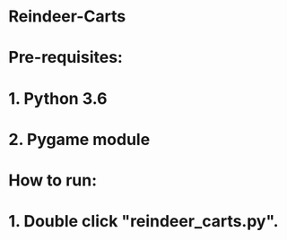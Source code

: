 # Reindeer-Carts

# Pre-requisites:
# 1. Python 3.6
# 2. Pygame module

# How to run:
# 1. Double click "reindeer_carts.py".